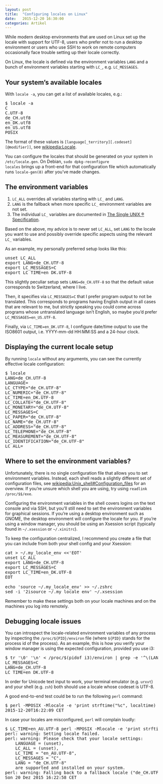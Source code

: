 ```yaml
---
layout: post
title:  "Configuring locales on Linux"
date:   2015-12-20 16:30:00
categories: Artikel
---
```


<p>
While modern desktop environments that are used on Linux set up the locale with
support for UTF-8, users who prefer not to run a desktop environment or users
who use SSH to work on remote computers occasionally face trouble setting up
their locale correctly.
</p>

<p>
On Linux, the locale is defined via the environment variables <code>LANG</code>
and a bunch of environment variables starting with <code>LC_</code>, e.g.
<code>LC_MESSAGES</code>.
</p>

<h2>Your system’s available locales</h2>

<p>
With <code>locale -a</code>, you can get a list of available locales, e.g.:
</p>
<pre>
$ locale -a
C
C.UTF-8
de_CH.utf8
en_DK.utf8
en_US.utf8
POSIX
</pre>

<p>
The format of these values is
<code>[language[_territory][.codeset][@modifier]]</code>, see <a
href="https://en.wikipedia.org/wiki/Locale">wikipedia:Locale</a>.
</p>

<p>
You can configure the locales that should be generated on your system in
<code>/etc/locale.gen</code>. On Debian, <code>sudo dpkg-reconfigure
locales</code> brings up a front-end for that configuration file which
automatically runs <code>locale-gen(8)</code> after you’ve made changes.
</p>

<h2>The environment variables</h2>

<ol>
<li>
<code>LC_ALL</code> overrides all variables starting with <code>LC_</code> and
<code>LANG</code>.
</li>

<li>
<code>LANG</code> is the fallback when more specific <code>LC_</code>
environment variables are not set.
</li>

<li>
The individual <code>LC_</code> variables are documented in <a
href="http://pubs.opengroup.org/onlinepubs/7908799/xbd/envvar.html#tag_002_002">The
Single UNIX ® Specification</a>.
</li>
</ol>

<p>
Based on the above, my advice is to never set <code>LC_ALL</code>, set
<code>LANG</code> to the locale you want to use and possibly override specific
aspects using the relevant <code>LC_</code> variables.
</p>

<p>
As an example, my personally preferred setup looks like this:
</p>
<pre>
unset LC_ALL
export LANG=de_CH.UTF-8
export LC_MESSAGES=C
export LC_TIME=en_DK.UTF-8
</pre>

<p>
This slightly peculiar setup sets <code>LANG=de_CH.UTF-8</code> so that the
default value corresponds to Switzerland, where I live.
</p>

<p>
Then, it specifies via <code>LC_MESSAGES=C</code> that I prefer program output
to not be translated. This corresponds to programs having English output in all
cases that are relevant to me, but strictly speaking you could come across
programs whose untranslated language isn’t English, so maybe you’d prefer
<code>LC_MESSAGES=en_US.UTF-8</code>.
</p>

<p>
Finally, via <code>LC_TIME=en_DK.UTF-8</code>, I configure date/time output to
use the ISO8601 output, i.e. YYYY-mm-dd HH:MM:SS and a 24-hour clock.
</p>

<h2>Displaying the current locale setup</h2>

<p>
By running <code>locale</code> without any arguments, you can see the currently
effective locale configuration:
</p>

<pre>
$ locale
LANG=de_CH.UTF-8
LANGUAGE=
LC_CTYPE="de_CH.UTF-8"
LC_NUMERIC="de_CH.UTF-8"
LC_TIME=en_DK.UTF-8
LC_COLLATE="de_CH.UTF-8"
LC_MONETARY="de_CH.UTF-8"
LC_MESSAGES=C
LC_PAPER="de_CH.UTF-8"
LC_NAME="de_CH.UTF-8"
LC_ADDRESS="de_CH.UTF-8"
LC_TELEPHONE="de_CH.UTF-8"
LC_MEASUREMENT="de_CH.UTF-8"
LC_IDENTIFICATION="de_CH.UTF-8"
LC_ALL=
</pre>

<h2>Where to set the environment variables?</h2>

<p>
Unfortunately, there is no single configuration file that allows you to set
environment variables. Instead, each shell reads a slightly different set of
configuration files, see <a
href="https://en.wikipedia.org/wiki/Unix_shell#Configuration_files">wikipedia:Unix_shell#Configuration_files</a>
for an overview. If you’re unsure which shell you are using, try using
<code>readlink /proc/$$/exe</code>.
</p>

<p>
Configuring the environment variables in the shell covers logins on the text
console and via SSH, but you’ll still need to set the environment variables for
graphical sessions. If you’re using a desktop environment such as GNOME, the
desktop environment will configure the locale for you. If you’re using a window
manager, you should be using an Xsession script (typically found in
<code>~/.xsession</code> or <code>~/.xinitrc</code>).
</p>

<p>
To keep the configuration centralized, I recommend you create a file that you
can include from both your shell config and your Xsession:
</p>

<pre>
cat > ~/.my_locale_env <<'EOT'
unset LC_ALL
export LANG=de_CH.UTF-8
export LC_MESSAGES=C
export LC_TIME=en_DK.UTF-8
EOT

echo 'source ~/.my_locale_env' >> ~/.zshrc
sed -i '2isource ~/.my_locale_env' ~/.xsession
</pre>

<p>
Remember to make these settings both on your locale machines and on the
machines you log into remotely.
</p>

<h2>Debugging locale issues</h2>

<p>
You can introspect the locale-related environment variables of any process by
inspecting the <code>/proc/${PID}/environ</code> file (where
<code>${PID}</code> stands for the process id of the process). As an example,
this is how you verify your window manager is using the expected configuration,
provided you use i3:
</p>

<pre>
$ tr '\0' '\n' < /proc/$(pidof i3)/environ | grep -e '^\(LANG\|LC_\)'
LC_MESSAGES=C
LANG=de_CH.UTF-8
LC_TIME=en_DK.UTF-8
</pre>

<p>
In order for Unicode text input to work, your terminal emulator (e.g.
<code>urxvt</code>) and your shell (e.g. <code>zsh</code>) both should use a
locale whose codeset is UTF-8.
</p>

<p>
A good end-to-end test could be to run the following <code>perl</code> command:
</p>
<pre>
$ perl -MPOSIX -Mlocale -e 'print strftime("%c", localtime) . "\n"'
2015-12-20T16:22:09 CET
</pre>

<p>
In case your locales are misconfigured, <code>perl</code> will complain loudly:
</p>
<pre>
$ LC_TIME=en_AU.UTF-8 perl -MPOSIX -Mlocale -e 'print strftime("%c", localtime) . "\n"'
perl: warning: Setting locale failed.
perl: warning: Please check that your locale settings:
	LANGUAGE = (unset),
	LC_ALL = (unset),
	LC_TIME = "en_AU.UTF-8",
	LC_MESSAGES = "C",
	LANG = "de_CH.UTF-8"
    are supported and installed on your system.
perl: warning: Falling back to a fallback locale ("de_CH.UTF-8").
Son 20 Dez 2015 16:22:58 CET
</pre>

